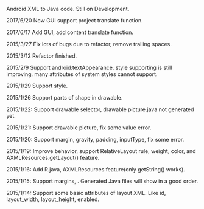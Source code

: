 Android XML to Java code. Still on Development.

2017/6/20
Now GUI support project translate function.

2017/6/17
Add GUI, add content translate function.

2015/3/27
Fix lots of bugs due to refactor, remove trailing spaces.

2015/3/12
Refactor finished.

2015/2/9
Support android:textAppearance. style supporting is still improving. many attributes of system styles cannot support.

2015/1/29
Support style.

2015/1/26
Support parts of shape in drawable.

2015/1/22:
Support drawable selector, drawable picture.java not generated yet.

2015/1/21:
Support drawable picture, fix some value error.

2015/1/20:
Support margin, gravity, padding, inputType, fix some error.

2015/1/19:
Improve behavior, support RelativeLayout rule, weight, color, and AXMLResources.getLayout() feature.

2015/1/16:
Add R.java, AXMLResources feature(only getString() works).

2015/1/15:
Support margins, <string/>. Generated Java files will show in a good order.

2015/1/14:
Support some basic attributes of layout XML. Like id, layout_width, layout_height, enabled.
